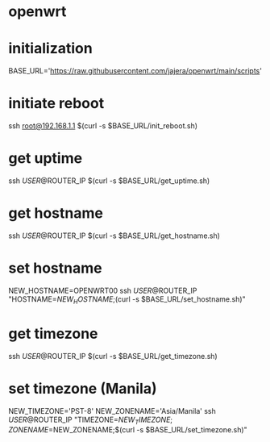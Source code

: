 # openwrt

# initialization
BASE_URL='https://raw.githubusercontent.com/jajera/openwrt/main/scripts'

# initiate reboot
ssh root@192.168.1.1 $(curl -s $BASE_URL/init_reboot.sh)

# get uptime
ssh $USER@$ROUTER_IP $(curl -s $BASE_URL/get_uptime.sh)

# get hostname
ssh $USER@$ROUTER_IP $(curl -s $BASE_URL/get_hostname.sh)

# set hostname
NEW_HOSTNAME=OPENWRT00
ssh $USER@$ROUTER_IP "HOSTNAME=$NEW_HOSTNAME;$(curl -s $BASE_URL/set_hostname.sh)"

# get timezone
ssh $USER@$ROUTER_IP $(curl -s $BASE_URL/get_timezone.sh)

# set timezone (Manila)
NEW_TIMEZONE='PST-8'
NEW_ZONENAME='Asia/Manila'
ssh $USER@$ROUTER_IP "TIMEZONE=$NEW_TIMEZONE;ZONENAME=$NEW_ZONENAME;$(curl -s $BASE_URL/set_timezone.sh)"